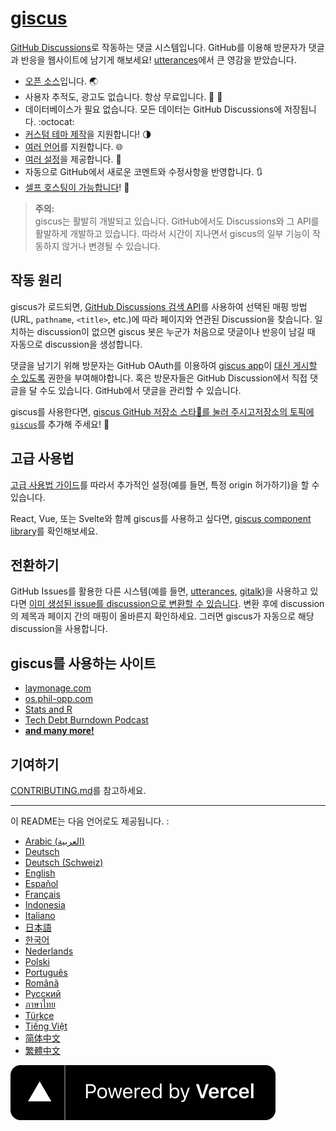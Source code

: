 # [giscus][giscus]

[GitHub Discussions][discussions]로 작동하는 댓글 시스템입니다. GitHub를 이용해 방문자가 댓글과 반응을 웹사이트에 남기게 해보세요! [utterances][utterances]에서 큰 영감을 받았습니다.

- [오픈 소스][repo]입니다. 🌏
- 사용자 추적도, 광고도 없습니다. 항상 무료입니다. 📡 🚫
- 데이터베이스가 필요 없습니다. 모든 데이터는 GitHub Discussions에 저장됩니다. :octocat:
- [커스텀 테마 제작][creating-custom-themes]을 지원합니다! 🌗
- [여러 언어][multiple-languages]를 지원합니다. 🌐
- [여러 설정][advanced-usage]을 제공합니다. 🔧
- 자동으로 GitHub에서 새로운 코멘트와 수정사항을 반영합니다. 🔃
- [셀프 호스팅이 가능합니다][self-hosting]! 🤳

> **주의:**\
> giscus는 활발히 개발되고 있습니다. GitHub에서도 Discussions와 그 API를 활발하게 개발하고 있습니다. 따라서 시간이 지나면서 giscus의 일부 기능이 작동하지 않거나 변경될 수 있습니다.

## 작동 원리

giscus가 로드되면, [GitHub Discussions 검색 API][search-api]를 사용하여 선택된 매핑 방법(URL, `pathname`, `<title>`, etc.)에 따라 페이지와 연관된 Discussion을 찾습니다. 일치하는 discussion이 없으면 giscus 봇은 누군가 처음으로 댓글이나 반응이 남길 때 자동으로 discussion을 생성합니다.

댓글을 남기기 위해 방문자는 GitHub OAuth를 이용하여 [giscus app][giscus-app]이 [대신 게시할 수 있도록][authorization] 권한을 부여해야합니다. 혹은 방문자들은 GitHub Discussion에서 직접 댓글을 달 수도 있습니다. GitHub에서 댓글을 관리할 수 있습니다.

[giscus]: https://giscus.app/ko
[discussions]: https://docs.github.com/en/discussions
[utterances]: https://github.com/utterance/utterances
[repo]: https://github.com/giscus/giscus
[advanced-usage]: https://github.com/giscus/giscus/blob/main/ADVANCED-USAGE.md
[creating-custom-themes]: https://github.com/giscus/giscus/blob/main/ADVANCED-USAGE.md#data-theme
[multiple-languages]: https://github.com/giscus/giscus/blob/main/CONTRIBUTING.md#adding-localizations
[self-hosting]: https://github.com/giscus/giscus/blob/main/SELF-HOSTING.md
[search-api]: https://docs.github.com/en/graphql/guides/using-the-graphql-api-for-discussions#search
[giscus-app]: https://github.com/apps/giscus
[authorization]: https://docs.github.com/en/developers/apps/identifying-and-authorizing-users-for-github-apps

<!-- configuration -->

giscus를 사용한다면, [giscus GitHub 저장소 스타🌟를 눌러 주시고][repo][저장소의 토픽에][topic-howto] [`giscus`][giscus-topic]를 추가해 주세요! 🎉

## 고급 사용법

[고급 사용법 가이드][advanced-usage]를 따라서 추가적인 설정(예를 들면, 특정 origin 허가하기)을 할 수 있습니다.

React, Vue, 또는 Svelte와 함께 giscus를 사용하고 싶다면, [giscus component library][giscus-component]를 확인해보세요.

## 전환하기

GitHub Issues를 활용한 다른 시스템(예를 들면, [utterances][utterances], [gitalk][gitalk])을 사용하고 있다면 [이미 생성된 issue를 discussion으로 변환할 수 있습니다][convert]. 변환 후에 discussion의 제목과 페이지 간의 매핑이 올바른지 확인하세요. 그러면 giscus가 자동으로 해당 discussion을 사용합니다.

## giscus를 사용하는 사이트

- [laymonage.com][laymonage-website]
- [os.phil-opp.com][os-phil-opp]
- [Stats and R][statsandr]
- [Tech Debt Burndown Podcast][techdebtburndown]
- [**and many more!**][giscus-topic]

## 기여하기

[CONTRIBUTING.md][contributing]를 참고하세요.

[giscus-component]: https://github.com/giscus/giscus-component
[repo]: https://github.com/giscus/giscus
[giscus-topic]: https://github.com/topics/giscus
[topic-howto]: https://docs.github.com/en/github/administering-a-repository/classifying-your-repository-with-topics
[advanced-usage]: https://github.com/giscus/giscus/blob/main/ADVANCED-USAGE.md
[utterances]: https://github.com/utterance/utterances
[gitalk]: https://github.com/gitalk/gitalk
[convert]: https://docs.github.com/en/discussions/managing-discussions-for-your-community/moderating-discussions#converting-an-issue-to-a-discussion
[laymonage-website]: https://laymonage.com/posts/giscus
[os-phil-opp]: https://os.phil-opp.com
[statsandr]: https://statsandr.com
[techdebtburndown]: https://techdebtburndown.com
[contributing]: https://github.com/giscus/giscus/blob/main/CONTRIBUTING.md

<!-- end -->

---

이 README는 다음 언어로도 제공됩니다. :

- [Arabic (العربية)](README.ar.md)
- [Deutsch](README.de.md)
- [Deutsch (Schweiz)](README.gsw.md)
- [English](README.md)
- [Español](README.es.md)
- [Français](README.fr.md)
- [Indonesia](README.id.md)
- [Italiano](README.it.md)
- [日本語](README.ja.md)
- [한국어](README.ko.md)
- [Nederlands](README.nl.md)
- [Polski](README.pl.md)
- [Português](README.pt.md)
- [Română](README.ro.md)
- [Русский](README.ru.md)
- [ภาษาไทย](README.th.md)
- [Türkçe](README.tr.md)
- [Tiếng Việt](README.vi.md)
- [简体中文](README.zh-CN.md)
- [繁體中文](README.zh-TW.md)

[![Powered by Vercel](public/powered-by-vercel.svg)][vercel]

[vercel]: https://vercel.com/?utm_source=giscus&utm_campaign=oss
